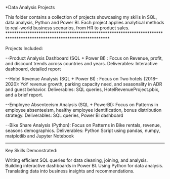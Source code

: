 *Data Analysis Projects 

This folder contains a collection of projects showcasing my skills in SQL, data analysis, Python and Power BI. 
Each project applies analytical methods to real-world business scenarios, from HR to product sales. **********************************************************************************************************************

Projects Included: 

--Product Analysis Dashboard (SQL + Power BI) : Focus on Revenue, profit, and discount trends across countries and years. 
Deliverables: Interactive dashboard, detailed report 

--Hotel Revenue Analysis (SQL + Power BI) : Focus on Two hotels (2018–2020): YoY revenue growth, parking capacity need, and seasonality in ADR and guest behavior. 
Deliverables: SQL queries, HotelRevenueProject.pbix, and a brief report. 

--Employee Absenteeism Analysis (SQL + PowerBI): Focus on Patterns in employee absenteeism, healthy employee identification, bonus distribution strategy. 
Deliverables: SQL queries, Power BI dashboard 

--Bike Share Analysis (Python): Focus on Patterns in Bike rentals, revenue, seasons demographics.
Deliverables: Python Script using pandas, numpy, matplotlib and Jupyter Notebook 
**********************************************************************************************************************
Key Skills Demonstrated:

Writing efficient SQL queries for data cleaning, joining, and analysis. 
Building interactive dashboards in Power BI. Using Python for data analysis.
Translating data into business insights and recommendations.
